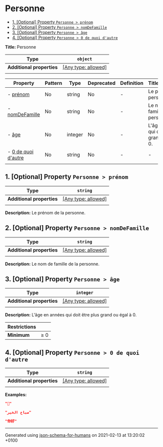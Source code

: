 # Personne

- [1. [Optional] Property `Personne > prénom`](#pr_nom)
- [2. [Optional] Property `Personne > nomDeFamille`](#nomDeFamille)
- [3. [Optional] Property `Personne > âge`](#a_ge)
- [4. [Optional] Property `Personne > 0 de quoi d'autre`](#a0_de_quoi_d_autre)

**Title:** Personne

| Type | `object` |
| ---- | --- |
| **Additional properties** |[[Any type: allowed]](# "Additional Properties of any type are allowed.")|
|  |  |

| Property | Pattern | Type | Deprecated | Definition | Title/Description |
| -------- | ------- | ---- | ---------- | ---------- | ----------------- |
|-  [prénom](#pr_nom)|No|string|No| -|Le prénom de la personne.|
|-  [nomDeFamille](#nomDeFamille)|No|string|No| -|Le nom de famille de la personne.|
|-  [âge](#a_ge)|No|integer|No| -|L'âge en années qui doit être plus grand ou égal à 0.|
|-  [0 de quoi d'autre](#a0_de_quoi_d_autre)|No|string|No| -|-|
|  |  |  |  |  |

## <a name="pr_nom"></a>1. [Optional] Property `Personne > prénom`

| Type | `string` |
| ---- | --- |
| **Additional properties** |[[Any type: allowed]](# "Additional Properties of any type are allowed.")|
|  |  |

**Description:** Le prénom de la personne.

## <a name="nomDeFamille"></a>2. [Optional] Property `Personne > nomDeFamille`

| Type | `string` |
| ---- | --- |
| **Additional properties** |[[Any type: allowed]](# "Additional Properties of any type are allowed.")|
|  |  |

**Description:** Le nom de famille de la personne.

## <a name="a_ge"></a>3. [Optional] Property `Personne > âge`

| Type | `integer` |
| ---- | --- |
| **Additional properties** |[[Any type: allowed]](# "Additional Properties of any type are allowed.")|
|  |  |

**Description:** L'âge en années qui doit être plus grand ou égal à 0.

| Restrictions |   |
| ------------ | - |
| **Minimum** | &ge; 0 |

## <a name="a0_de_quoi_d_autre"></a>4. [Optional] Property `Personne > 0 de quoi d'autre`

| Type | `string` |
| ---- | --- |
| **Additional properties** |[[Any type: allowed]](# "Additional Properties of any type are allowed.")|
|  |  |

**Examples:** 

```json
"🖖"
```
```json
"صباح الخير"
```
```json
"你好"
```

----------------------------------------------------------------------------------------------------------------------------
Generated using [json-schema-for-humans](https://github.com/coveooss/json-schema-for-humans) on 2021-02-13 at 13:20:02 +0100